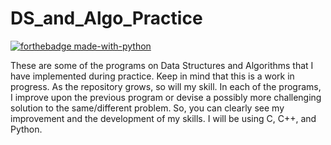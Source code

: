 # DS_and_Algo_Practice
[![forthebadge made-with-python](http://ForTheBadge.com/images/badges/made-with-python.svg)](https://www.python.org/)

These are some of the programs on Data Structures and Algorithms that I have implemented during practice.
Keep in mind that this is a work in progress. As the repository grows, so will my skill.
In each of the programs, I improve upon the previous program or devise a possibly more challenging solution to the same/different problem. So, you can clearly see my improvement and the development of my skills.
I will be using C, C++, and Python.
